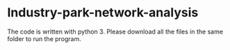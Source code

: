 # Industry-park-network-analysis
The code is written with python 3.
Please download all the files in the same folder to run the program.
